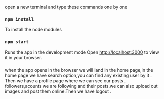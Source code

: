open a new terminal and type these commands one by one
### `npm install`
To install the node modules

### `npm start`
Runs the app in the development mode
Open [http://localhost:3000](http://localhost:3000) to view it in your browser.

### 
 when the app opens in the browser we will land in the home page,in the home page we have search option,you can find any existing user by it . Then we have a profile page where we can see our posts , followers,acounts we are following and their posts.we can also upload out images and post them online.Then we have logout .
